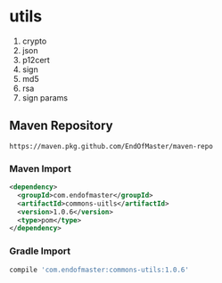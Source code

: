# utils
1. crypto
2. json
3. p12cert
4. sign
5. md5
6. rsa
7. sign params

## Maven Repository
    https://maven.pkg.github.com/EndOfMaster/maven-repo
### Maven Import
```xml
<dependency>
  <groupId>com.endofmaster</groupId>
  <artifactId>commons-uitls</artifactId>
  <version>1.0.6</version>
  <type>pom</type>
</dependency>
```
### Gradle Import
```groovy
compile 'com.endofmaster:commons-utils:1.0.6'
```